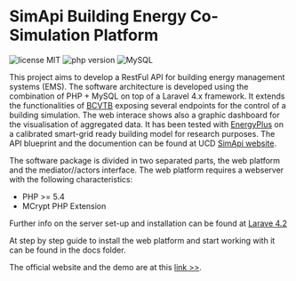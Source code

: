 # SimApi Building Energy Co-Simulation Platform
![license MIT](https://img.shields.io/badge/license-MIT-blue.svg)
![php version](https://img.shields.io/packagist/php-v/symfony/symfony.svg)
![MySQL](https://img.shields.io/badge/MYSQL-%5E5.7-green.svg)

This project aims to develop a RestFul API for building energy management systems (EMS). The software architecture is developed using the combination of PHP + MySQL on top of a Laravel 4.x framework.
It extends the functionalities of [BCVTB](https://simulationresearch.lbl.gov/bcvtb) exposing several endpoints for the control of a building simulation.
The web interace shows also a graphic dashboard for the visualisation of aggregated data. It has been tested with [EnergyPlus](https://energyplus.net/) on a calibrated smart-grid ready building model for research purposes.
The API blueprint and the documention can be found at UCD [SimApi website](http://simapi.ucd.ie/document).

The  software package is divided in two separated parts, the web platform and the mediator//actors interface. The web platform requires a webserver with the following characteristics:
- PHP >= 5.4
- MCrypt PHP Extension

Further info on the server set-up and installation can be found at [Larave 4.2](https://laravel.com/docs/4.2)

At step by step guide to install the web platform and start working with it can be found in the docs folder.

The official website and the demo are at this [link >>](https://simapi.ucd.ie).
